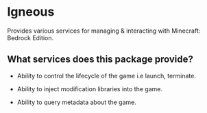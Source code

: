 # Igneous
Provides various services for managing & interacting with Minecraft: Bedrock Edition.

## What services does this package provide?

- Ability to control the lifecycle of the game i.e launch, terminate.

- Ability to inject modification libraries into the game.

- Ability to query metadata about the game.